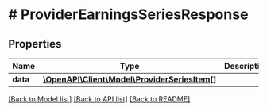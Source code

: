 # # ProviderEarningsSeriesResponse

## Properties

Name | Type | Description | Notes
------------ | ------------- | ------------- | -------------
**data** | [**\OpenAPI\Client\Model\ProviderSeriesItem[]**](ProviderSeriesItem.md) |  | [optional]

[[Back to Model list]](../../README.md#models) [[Back to API list]](../../README.md#endpoints) [[Back to README]](../../README.md)
